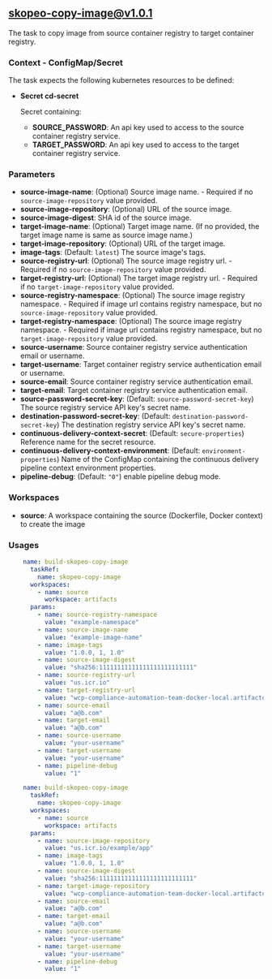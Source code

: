 ## skopeo-copy-image@v1.0.1

The task to copy image from source container registry to target container registry.

### Context - ConfigMap/Secret

  The task expects the following kubernetes resources to be defined:

* **Secret cd-secret**

  Secret containing:
  * **SOURCE_PASSWORD**: An api key used to access to the source container registry service.
  * **TARGET_PASSWORD**: An api key used to access to the target container registry service.

### Parameters

* **source-image-name**: (Optional) Source image name. - Required if no `source-image-repository` value provided.
* **source-image-repository**: (Optional) URL of the source image.
* **source-image-digest**: SHA id of the source image.
* **target-image-name**: (Optional) Target image name. (If no provided, the target image name is same as source image name.)
* **target-image-repository**: (Optional) URL of the target image.
* **image-tags**: (Default: `latest`) The source image's tags.
* **source-registry-url**: (Optional) The source image registry url. - Required if no `source-image-repository` value provided.
* **target-registry-url**: (Optional) The target image registry url. - Required if no `target-image-repository` value provided.
* **source-registry-namespace**: (Optional) The source image registry namespace. - Required if image url contains registry namespace, but no `source-image-repository` value provided.
* **target-registry-namespace**: (Optional) The source image registry namespace. - Required if image url contains registry namespace, but no `target-image-repository` value provided.
* **source-username**: Source container registry service authentication email or username.
* **target-username**: Target container registry service authentication email or username.
* **source-email**: Source container registry service authentication email.
* **target-email**: Target container registry service authentication email.
* **source-password-secret-key**: (Default: `source-password-secret-key`) The source registry service API key's secret name.
* **destination-password-secret-key**: (Default: `destination-password-secret-key`) The destination registry service API key's secret name.
* **continuous-delivery-context-secret**: (Default: `secure-properties`) Reference name for the secret resource.
* **continuous-delivery-context-environment**: (Default: `environment-properties`) Name of the ConfigMap containing the continuous delivery pipeline context environment properties.
* **pipeline-debug**: (Default: `"0"`) enable pipeline debug mode.

### Workspaces

* **source**: A workspace containing the source (Dockerfile, Docker context) to create the image

### Usages

```yaml
    name: build-skopeo-copy-image
      taskRef:
        name: skopeo-copy-image
      workspaces:
        - name: source
          workspace: artifacts
      params:
        - name: source-registry-namespace
          value: "example-namespace"
        - name: source-image-name
          value: "example-image-name"
        - name: image-tags
          value: "1.0.0, 1, 1.0"
        - name: source-image-digest
          value: "sha256:11111111111111111111111111"
        - name: source-registry-url
          value: "us.icr.io"
        - name: target-registry-url
          value: "wcp-compliance-automation-team-docker-local.artifactory.swg-devops.com"
        - name: source-email
          value: "a@b.com"
        - name: target-email
          value: "a@b.com"
        - name: source-username
          value: "your-username"
        - name: target-username
          value: "your-username"
        - name: pipeline-debug
          value: "1"
```

```yaml
    name: build-skopeo-copy-image
      taskRef:
        name: skopeo-copy-image
      workspaces:
        - name: source
          workspace: artifacts
      params:
        - name: source-image-repository
          value: "us.icr.io/example/app"
        - name: image-tags
          value: "1.0.0, 1, 1.0"
        - name: source-image-digest
          value: "sha256:11111111111111111111111111"
        - name: target-image-repository
          value: "wcp-compliance-automation-team-docker-local.artifactory.swg-devops.com/app-image"
        - name: source-email
          value: "a@b.com"
        - name: target-email
          value: "a@b.com"
        - name: source-username
          value: "your-username"
        - name: target-username
          value: "your-username"
        - name: pipeline-debug
          value: "1"
```
